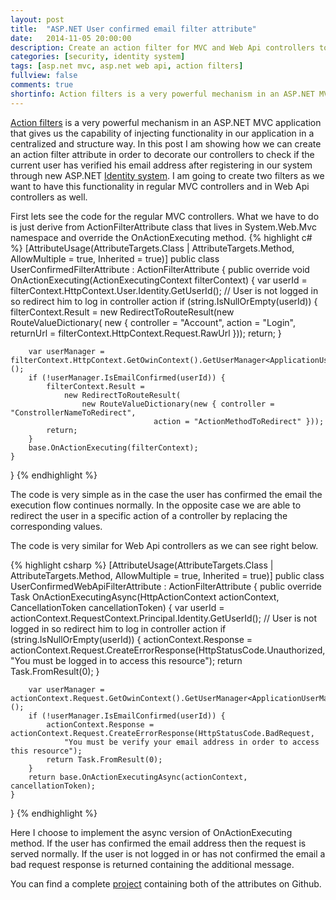 ```yaml
---
layout: post
title:  "ASP.NET User confirmed email filter attribute"
date:   2014-11-05 20:00:00
description: Create an action filter for MVC and Web Api controllers to verify that a user has confirmed his email.
categories: [security, identity system]
tags: [asp.net mvc, asp.net web api, action filters]
fullview: false
comments: true
shortinfo: Action filters is a very powerful mechanism in an ASP.NET MVC application that gives us the capability of injecting functionality in our application in a centralized and structure way. In this post I am showing how we can create an action filter attribute in order to decorate our controllers to check if the current user has verified his email address after registering in our system through new ASP.NET Identity system.
---
```


[Action filters][af] is a very powerful mechanism in an ASP.NET MVC application that gives us the capability of injecting functionality in our application in a centralized and structure way. 
In this post I am showing how we can create an action filter attribute in order to decorate our controllers to check if the current user has verified his email address 
after registering in our system through new ASP.NET [Identity system][identity]. I am going to create two filters as we want to have this functionality in regular MVC controllers and in Web Api controllers as well.

First lets see the code for the regular MVC controllers. What we have to do is just derive from ActionFilterAttribute class that lives in System.Web.Mvc namespace and override the OnActionExecuting method.
{% highlight c# %}
[AttributeUsage(AttributeTargets.Class | AttributeTargets.Method, AllowMultiple = true, Inherited = true)]
public class UserConfirmedFilterAttribute : ActionFilterAttribute {
	public override void OnActionExecuting(ActionExecutingContext filterContext) {
		var userId = filterContext.HttpContext.User.Identity.GetUserId();
		// User is not logged in so redirect him to log in controller action
		if (string.IsNullOrEmpty(userId)) {
			filterContext.Result = new RedirectToRouteResult(new RouteValueDictionary(
						new { controller = "Account", action = "Login", 
								returnUrl = filterContext.HttpContext.Request.RawUrl }));
			return;
		}

		var userManager = filterContext.HttpContext.GetOwinContext().GetUserManager<ApplicationUserManager>();
		if (!userManager.IsEmailConfirmed(userId)) {
			filterContext.Result =
				new RedirectToRouteResult(
					new RouteValueDictionary(new { controller = "ConstrollerNameToRedirect", 
									action = "ActionMethodToRedirect" }));
			return;
		}
		base.OnActionExecuting(filterContext);
	}
}
{% endhighlight %}

The code is very simple as in the case the user has confirmed the email the execution flow continues normally. In the opposite case we are able to redirect the user 
in a specific action of a controller by replacing the corresponding values.

The code is very similar for Web Api controllers as we can see right below.

{% highlight csharp %}
[AttributeUsage(AttributeTargets.Class | AttributeTargets.Method, AllowMultiple = true, Inherited = true)]
public class UserConfirmedWebApiFilterAttribute : ActionFilterAttribute {
	public override Task OnActionExecutingAsync(HttpActionContext actionContext, CancellationToken cancellationToken) {
		var userId = actionContext.RequestContext.Principal.Identity.GetUserId();
		// User is not logged in so redirect him to log in controller action
		if (string.IsNullOrEmpty(userId)) {
			actionContext.Response = actionContext.Request.CreateErrorResponse(HttpStatusCode.Unauthorized,
				"You must be logged in to access this resource");
			return Task.FromResult(0);
		}

		var userManager = actionContext.Request.GetOwinContext().GetUserManager<ApplicationUserManager>();
		if (!userManager.IsEmailConfirmed(userId)) {
			actionContext.Response = actionContext.Request.CreateErrorResponse(HttpStatusCode.BadRequest,
				"You must be verify your email address in order to access this resource");
			return Task.FromResult(0);
		}
		return base.OnActionExecutingAsync(actionContext, cancellationToken);
	}
}
{% endhighlight %}

Here I choose to implement the async version of OnActionExecuting method. If the user has confirmed the email address then the request is served normally. 
If the user is not logged in or has not confirmed the email a bad request response is returned containing the additional message.

You can find a complete [project][project] containing both of the attributes on Github.
	
[af]: https://www.asp.net/mvc/overview/older-versions-1/controllers-and-routing/understanding-action-filters-cs/
[identity]: http://www.asp.net/identity
[project]: https://github.com/xabikos/ActionFilters
